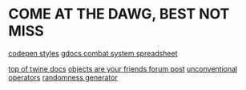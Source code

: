 COME AT THE DAWG, BEST NOT MISS
==========

<a href="http://codepen.io/somethingformed/pen/xbxNmx">codepen styles</a>
<a href="https://docs.google.com/spreadsheets/d/1C0iNMtiu_K4ef8i1-59mJp2KN7WlEbf_LwtkkoEMim8">gdocs combat system spreadsheet</a>

<a href="http://twinery.org/wiki/start">top of twine docs</a>
<a href="http://twinery.org/forum/index.php/topic,1516.0.html">objects are your friends forum post</a>
<a href="http://www.glorioustrainwrecks.com/node/5081">unconventional operators</a>
<a href="http://twinery.org/forum/index.php/topic,1970.msg5380.html#msg5380">randomness generator</a>
